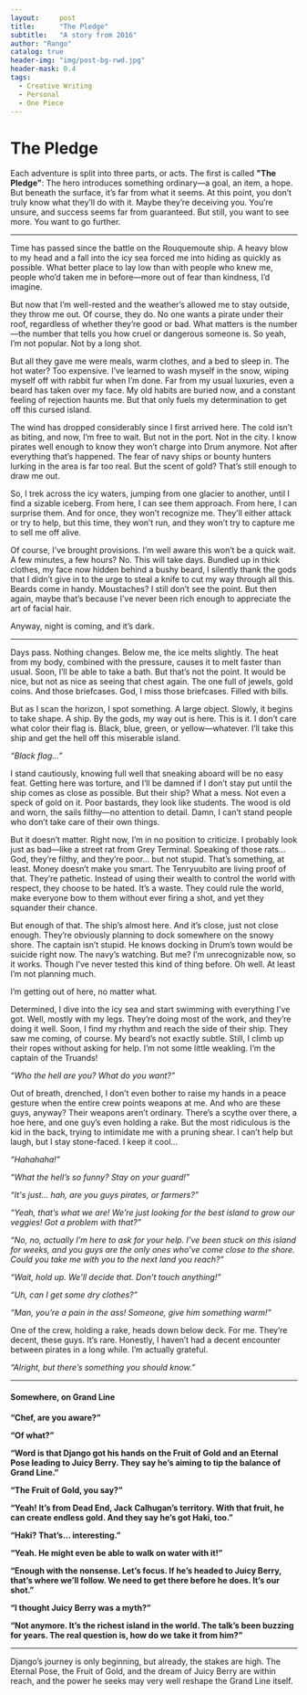 ```yaml
---
layout:     post
title:      "The Pledge"
subtitle:   "A story from 2016"
author: "Rango"
catalog: true
header-img: "img/post-bg-rwd.jpg"
header-mask: 0.4
tags:
  - Creative Writing
  - Personal
  - One Piece
---
```


# The Pledge

Each adventure is split into three parts, or acts. The first is called **"The Pledge"**: The hero introduces something ordinary—a goal, an item, a hope. But beneath the surface, it’s far from what it seems. At this point, you don’t truly know what they’ll do with it. Maybe they’re deceiving you. You’re unsure, and success seems far from guaranteed. But still, you want to see more. You want to go further.

---

Time has passed since the battle on the Rouquemoute ship. A heavy blow to my head and a fall into the icy sea forced me into hiding as quickly as possible. What better place to lay low than with people who knew me, people who’d taken me in before—more out of fear than kindness, I’d imagine.

But now that I’m well-rested and the weather’s allowed me to stay outside, they throw me out. Of course, they do. No one wants a pirate under their roof, regardless of whether they’re good or bad. What matters is the number—the number that tells you how cruel or dangerous someone is. So yeah, I’m not popular. Not by a long shot.

But all they gave me were meals, warm clothes, and a bed to sleep in. The hot water? Too expensive. I’ve learned to wash myself in the snow, wiping myself off with rabbit fur when I’m done. Far from my usual luxuries, even a beard has taken over my face. My old habits are buried now, and a constant feeling of rejection haunts me. But that only fuels my determination to get off this cursed island.

The wind has dropped considerably since I first arrived here. The cold isn’t as biting, and now, I’m free to wait. But not in the port. Not in the city. I know pirates well enough to know they won’t charge into Drum anymore. Not after everything that’s happened. The fear of navy ships or bounty hunters lurking in the area is far too real. But the scent of gold? That’s still enough to draw me out.

So, I trek across the icy waters, jumping from one glacier to another, until I find a sizable iceberg. From here, I can see them approach. From here, I can surprise them. And for once, they won’t recognize me. They’ll either attack or try to help, but this time, they won’t run, and they won’t try to capture me to sell me off alive.

Of course, I’ve brought provisions. I’m well aware this won’t be a quick wait. A few minutes, a few hours? No. This will take days. Bundled up in thick clothes, my face now hidden behind a bushy beard, I silently thank the gods that I didn’t give in to the urge to steal a knife to cut my way through all this. Beards come in handy. Moustaches? I still don’t see the point. But then again, maybe that’s because I’ve never been rich enough to appreciate the art of facial hair.

Anyway, night is coming, and it’s dark.

---

Days pass. Nothing changes. Below me, the ice melts slightly. The heat from my body, combined with the pressure, causes it to melt faster than usual. Soon, I’ll be able to take a bath. But that’s not the point. It would be nice, but not as nice as seeing that chest again. The one full of jewels, gold coins. And those briefcases. God, I miss those briefcases. Filled with bills.

But as I scan the horizon, I spot something. A large object. Slowly, it begins to take shape. A ship. By the gods, my way out is here. This is it. I don’t care what color their flag is. Black, blue, green, or yellow—whatever. I’ll take this ship and get the hell off this miserable island.

*“Black flag…”*

I stand cautiously, knowing full well that sneaking aboard will be no easy feat. Getting here was torture, and I’ll be damned if I don’t stay put until the ship comes as close as possible. But their ship? What a mess. Not even a speck of gold on it. Poor bastards, they look like students. The wood is old and worn, the sails filthy—no attention to detail. Damn, I can’t stand people who don’t take care of their own things.

But it doesn’t matter. Right now, I’m in no position to criticize. I probably look just as bad—like a street rat from Grey Terminal. Speaking of those rats... God, they’re filthy, and they’re poor... but not stupid. That’s something, at least. Money doesn’t make you smart. The Tenryuubito are living proof of that. They’re pathetic. Instead of using their wealth to control the world with respect, they choose to be hated. It’s a waste. They could rule the world, make everyone bow to them without ever firing a shot, and yet they squander their chance.

But enough of that. The ship’s almost here. And it’s close, just not close enough. They’re obviously planning to dock somewhere on the snowy shore. The captain isn’t stupid. He knows docking in Drum’s town would be suicide right now. The navy’s watching. But me? I’m unrecognizable now, so it works. Though I’ve never tested this kind of thing before. Oh well. At least I’m not planning much.

I’m getting out of here, no matter what.

Determined, I dive into the icy sea and start swimming with everything I’ve got. Well, mostly with my legs. They’re doing most of the work, and they’re doing it well. Soon, I find my rhythm and reach the side of their ship. They saw me coming, of course. My beard’s not exactly subtle. Still, I climb up their ropes without asking for help. I’m not some little weakling. I’m the captain of the Truands!

*“Who the hell are you? What do you want?”*

Out of breath, drenched, I don’t even bother to raise my hands in a peace gesture when the entire crew points weapons at me. And who are these guys, anyway? Their weapons aren’t ordinary. There’s a scythe over there, a hoe here, and one guy’s even holding a rake. But the most ridiculous is the kid in the back, trying to intimidate me with a pruning shear. I can’t help but laugh, but I stay stone-faced. I keep it cool...

*“Hahahaha!”*

*“What the hell’s so funny? Stay on your guard!”*

*“It's just… hah, are you guys pirates, or farmers?”*

*“Yeah, that’s what we are! We’re just looking for the best island to grow our veggies! Got a problem with that?”*

*“No, no, actually I’m here to ask for your help. I’ve been stuck on this island for weeks, and you guys are the only ones who’ve come close to the shore. Could you take me with you to the next land you reach?”*

*“Wait, hold up. We'll decide that. Don’t touch anything!”*

*“Uh, can I get some dry clothes?”*

*“Man, you’re a pain in the ass! Someone, give him something warm!”*

One of the crew, holding a rake, heads down below deck. For me. They’re decent, these guys. It’s rare. Honestly, I haven’t had a decent encounter between pirates in a long while. I’m actually grateful.

*“Alright, but there’s something you should know.”*

---

#### Somewhere, on Grand Line

**“Chef, are you aware?”**

**“Of what?”**

**“Word is that Django got his hands on the Fruit of Gold and an Eternal Pose leading to Juicy Berry. They say he’s aiming to tip the balance of Grand Line.”**

**“The Fruit of Gold, you say?”**

**“Yeah! It’s from Dead End, Jack Calhugan’s territory. With that fruit, he can create endless gold. And they say he’s got Haki, too.”**

**“Haki? That’s... interesting.”**

**“Yeah. He might even be able to walk on water with it!”**

**“Enough with the nonsense. Let’s focus. If he’s headed to Juicy Berry, that’s where we’ll follow. We need to get there before he does. It’s our shot.”**

**“I thought Juicy Berry was a myth?”**

**“Not anymore. It’s the richest island in the world. The talk’s been buzzing for years. The real question is, how do we take it from him?”**

---

Django’s journey is only beginning, but already, the stakes are high. The Eternal Pose, the Fruit of Gold, and the dream of Juicy Berry are within reach, and the power he seeks may very well reshape the Grand Line itself.
